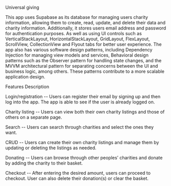 Universal giving

This app uses Supabase as its database for managing users charity information, allowing them to create, read, update, and delete their data and charity information. Additionally, it stores users email address
and password for authentication purposes. As well as using UI controls such as VerticalStackLayout, HorizontalStackLayout, GridLayout, FlexLayout, ScrollView, CollectionView and Flyout tabs for better 
user experience. The app also has various software design patterns, including Dependency Injection for managing view models and services, Behavioral design patterns such as the Observer pattern for 
handling state changes, and the MVVM architectural pattern for separating concerns between the UI and business logic, among others. These patterns contribute to a more scalable application design.


Features Description

Login/registration -- Users can register their email by signing up and then log into the app. The app is able to see if the user is already logged on.


Charity listing -- Users can view both their own charity listings and those of others on a separate page.


Search -- Users can search through charities and select the ones they want.


CRUD -- Users can create their own charity listings and manage them by updating or deleting the listings as needed.


Donating -- Users can browse through other peoples’ charities and donate by adding the charity to their basket.


Checkout -- After entering the desired amount, users can proceed to checkout. User can also delete their donation(s) or clear the basket.
